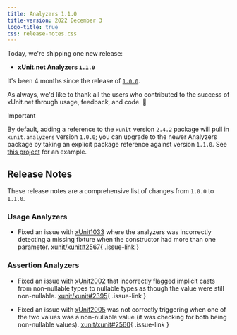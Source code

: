 ```yaml
---
title: Analyzers 1.1.0
title-version: 2022 December 3
logo-title: true
css: release-notes.css
---
```


Today, we're shipping one new release:

* **xUnit.net Analyzers `1.1.0`**

It's been 4 months since the release of [`1.0.0`](1.0.0).

As always, we'd like to thank all the users who contributed to the success of xUnit.net through usage, feedback, and code. 🎉

> [!IMPORTANT]
> By default, adding a reference to the `xunit` version `2.4.2` package will pull in `xunit.analyzers` version `1.0.0`; you can upgrade to the newer Analyzers package by taking an explicit package reference against version `1.1.0`. See [this project](https://github.com/xunit/xunit.integration/blob/bca460c71fe56ce76d7d278b165ed08d031c0702/analyzers/FullXunit/FullXunit.csproj#L9-L10) for an example.

## Release Notes

These release notes are a comprehensive list of changes from `1.0.0` to `1.1.0`.

### Usage Analyzers

* Fixed an issue with [xUnit1033](/xunit.analyzers/rules/xUnit1033) where the analyzers was incorrectly detecting a missing fixture when the constructor had more than one parameter. [xunit/xunit#2567](https://github.com/xunit/xunit/issues/2567){ .issue-link }

### Assertion Analyzers

* Fixed an issue with [xUnit2002](/xunit.analyzers/rules/xUnit2002) that incorrectly flagged implicit casts from non-nullable types to nullable types as though the value were still non-nullable. [xunit/xunit#2395](https://github.com/xunit/xunit/issues/2395){ .issue-link }

* Fixed an issue with [xUnit2005](/xunit.analyzers/rules/xUnit2005) was not correctly triggering when one of the two values was a non-nullable value (it was checking for both being non-nullable values). [xunit/xunit#2560](https://github.com/xunit/xunit/issues/2560){ .issue-link }
